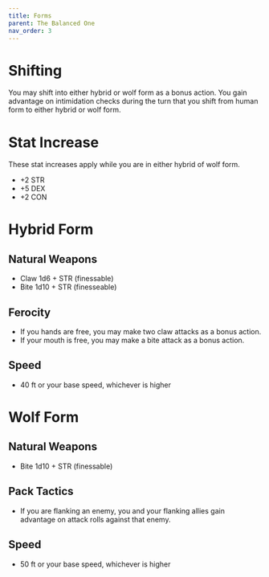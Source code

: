```yaml
---
title: Forms
parent: The Balanced One
nav_order: 3
---
```


# Shifting
You may shift into either hybrid or wolf form as a bonus action.
You gain advantage on intimidation checks during the turn that you shift from human form to either hybrid or wolf form.

# Stat Increase
These stat increases apply while you are in either hybrid of wolf form.
* +2 STR
* +5 DEX
* +2 CON

# Hybrid Form

## Natural Weapons
* Claw 1d6 + STR (finessable)
* Bite 1d10 + STR (finesseable)

## Ferocity
* If you hands are free, you may make two claw attacks as a bonus action.
* If your mouth is free, you may make a bite attack as a bonus action. 

## Speed
* 40 ft or your base speed, whichever is higher

# Wolf Form
## Natural Weapons
* Bite 1d10 + STR (finessable)

## Pack Tactics
* If you are flanking an enemy, you and your flanking allies gain advantage on attack rolls against that enemy.

## Speed
* 50 ft or your base speed, whichever is higher
